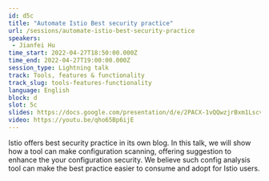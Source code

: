 ```yaml
---
id: d5c
title: "Automate Istio Best security practice"
url: /sessions/automate-istio-best-security-practice
speakers:
 - Jianfei Hu
time_start: 2022-04-27T18:50:00.000Z
time_end: 2022-04-27T19:00:00.000Z
session_type: Lightning talk
track: Tools, features & functionality
track_slug: tools-features-functionality
language: English
block: d
slot: 5c
slides: https://docs.google.com/presentation/d/e/2PACX-1vQQwzjrBxm1Lscv-3lcQLRXg36SZInRSBiShubgwme7aXnQPd5nUPzpSVHAbZMkpoatsOX0n0-5p_R3/pub?start=false&loop=false&delayms=3000
video: https://youtu.be/qho65Bp6ijE
---
```


Istio offers best security practice in its own blog. In this talk, we will show how a tool can make configuration scanning, offering suggestion to enhance the your configuration security. We believe such config analysis tool can make the best practice easier to consume and adopt for Istio users.